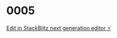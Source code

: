 # 0005

[Edit in StackBlitz next generation editor ⚡️](https://stackblitz.com/~/github.com/gonzalezcreative/0005)